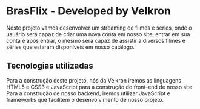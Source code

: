 # BrasFlix - Developed by Velkron
Neste projeto vamos desenvolver um streaming de filmes e séries, onde o usuário será capaz de criar uma nova conta em nosso site, entrar em sua conta e após entrar, o mesmo será capaz de assistir a diversos filmes e séries que estaram disponíveis em nosso catálogo.

## Tecnologias utilizadas   
Para a construção deste projeto, nós da Velkron iremos as linguagens HTML5 e CSS3 e JavaScript para a construção do front-end de nosso site. Para a construção de nosso backend, iremos utilizar JavaScript e frameworks que facilitem o desenvolvimento de nosso projeto.